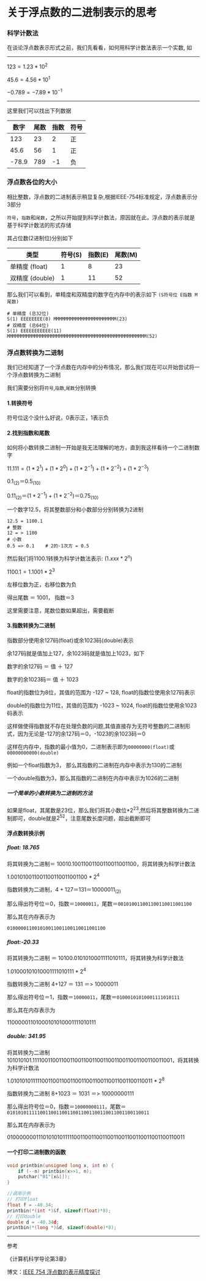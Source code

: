 # 关于浮点数的二进制表示的思考

### 科学计数法

在谈论浮点数表示形式之前，我们先看看，如何用科学计数法表示一个实数, 如 

------

$123 = 1.23 * 10^2$

$45.6=4.56 * 10^1$

$-0.789 = -7.89 * 10^{-1}$

------

这里我们可以找出下列数据

| 数字    | 尾数   | 指数   | 符号   |
| ----- | ---- | ---- | ---- |
| 123   | 23   | 2    | 正    |
| 45.6  | 56   | 1    | 正    |
| -78.9 | 789  | -1   | 负    |



### 浮点数各位的大小

相比整数，浮点数的二进制表示稍显复杂,根据IEEE-754标准规定，浮点数表示分3部分

`符号`，`指数`和`尾数`，之所以开始提到科学计数法，原因就在此，浮点数的表示就是基于科学计数法的形式存储

其占位数(2进制位)分别如下

| 类型           | 符号(S) | 指数(E) | 尾数(M) |
| ------------ | ----- | ----- | ----- |
| 单精度 (float)  | 1     | 8     | 23    |
| 双精度 (double) | 1     | 11    | 52    |

那么我们可以看到，单精度和双精度的数字在内存中的表示如下 `(S符号位 E指数 M尾数)`

```
# 单精度 (总32位)
S(1) EEEEEEEE(8) MMMMMMMMMMMMMMMMMMMMMMM(23)
# 双精度 (总64位)
S(1) EEEEEEEEEEE(11) MMMMMMMMMMMMMMMMMMMMMMMMMMMMMMMMMMMMMMMMMMMMMMMMMMM(52)
```



### 浮点数转换为二进制

我们已经知道了一个浮点数在内存中的分布情况，那么我们现在可以开始尝试将一个浮点数转换为二进制

我们需要分别将`符号`,`指数`,`尾数`分别转换

#### 1.转换符号

符号位这个没什么好说，0表示正，1表示负

#### 2.找到指数和尾数

如何将小数转换二进制一开始是我无法理解的地方，直到我这样看待一个二进制数字

$11.111 = (1*2^{1}) + (1*2^{0}) + (1*2^{-1}) +( 1*2^{-2}) +( 1*2^{-3})$

$0.1_{(2)} ＝ 0.5_{(10)}$

$0.11_{(2)} ＝(1*2^{-1}) + (1*2^{-2}) ＝ 0.75_{(10)}$



一个数字12.5，将其整数部分和小数部分分别转换为2进制

```
12.5 = 1100.1
# 整数
12 = > 1100
# 小数
0.5 => 0.1    # 2的-1次方 = 0.5
```

然后我们将1100.1转换为科学计数法表示: ($1.xxx * 2^n$)

$1100.1 = 1.1001 * 2^{3}$

左移位数为正，右移位数为负

得出尾数 ＝ 1001， 指数＝3

这里需要注意，尾数位数如果超出，需要截断



#### 3.指数转换为二进制

指数部分使用余127码(float)或余1023码(double)表示

余127码就是值加上127，余1023码就是值加上1023，如下

数字的余127码 ＝ 值 ＋ 127

数字的余1023码＝ 值 ＋ 1023

float的指数位为8位，其值的范围为 -127 ~ 128, float的指数位使用余127码表示

double的指数位为11位，其值的范围为 -1023 ~ 1024, float的指数位使用余1023码表示

这样做使得指数就不存在处理负数的问题,其值直接存为无符号整数的二进制形式，因为无论是-127的余127码＝0，-1023的余1023码＝0

这样在内存中，指数的最小值为0，二进制表示即为`00000000(float)`或`00000000000(double)`



例如一个float指数为3， 那么其指数的二进制在内存中表示为130的二进制

一个double指数为3，那么其指数的二进制在内存中表示为1026的二进制



##### 一个简单的小数转换为二进制的方法

如果是float，其尾数是23位，那么我们将其小数位*$2^{23}$,然后将其整数转换为二进制即可，double就是$2^{52}$，注意尾数长度问题，超出截断即可





#### 浮点数转换示例

##### float: 18.765

将其转换为二进制＝ 10010.10011001100110011001100，将其转换为科学计数法

$1.001010011001100110011001100 * 2^4$

指数转换为二进制，$4+127 ＝ 131 ＝ 10000011_{(2)}$

那么得出符号位＝0，指数＝`10000011`，尾数＝`001010011001100110011001100`

那么其在内存表示为 

`010000011001010011001100110011001100`



##### float:-20.33

将其转换为二进制 ＝ 10100.0101010001111010111，将其转换为科学计数法

$1.01000101010001111010111 * 2^4$

指数转换为二进制 4+127 ＝ 131 ＝> 10000011

那么得出符号位＝1，指数＝`10000011`，尾数＝`01000101010001111010111`

那么其在内存表示为

11000001101000101010001111010111



##### double: 341.95

将其转换为二进制101010101.111100110011001100110011001100110011001100110011001，将其转换为科学计数法

$1.0101010111110011001100110011001100110011001100110011 * 2^8$

指数转换为二进制 8+1023 ＝ 1031 ＝> 10000000111

那么得出符号位＝0，指数＝`10000000111`，尾数＝`0101010111110011001100110011001100110011001100110011`

那么其在内存表示为

0100000001110101010111110011001100110011001100110011001100110011



#### 一个打印二进制数的函数

```C
void printbin(unsigned long x, int n) {
    if (--n) printbin(x>>1, n);
    putchar("01"[x&1]);
}

//调用示例
// 打印float
float f = -40.34;
printbin(*(int *)&f, sizeof(float)*8);
// 打印double
double d = -40.34d;
printbin(*(long *)&d, sizeof(double)*8);
```







------

参考

《计算机科学导论第3章》

博文：[IEEE 754 浮点数的表示精度探讨](http://www.cnblogs.com/bossin/archive/2007/04/08/704567.html)

